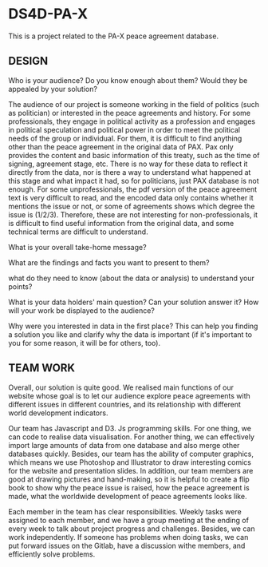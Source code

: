 # DS4D-PA-X
This is a project related to the PA-X peace agreement database.

## DESIGN
Who is your audience? Do you know enough about them? Would they be appealed by your solution?

The audience of our project is someone working in the field of politics (such as politician) or interested in the peace agreements and history. 
For some professionals, they engage in political activity as a profession and engages in political speculation and political power in order to meet the political needs of the group or individual. For them, it is difficult to find anything other than the peace agreement in the original data of PAX. Pax only provides the content and basic information of this treaty, such as the time of signing, agreement stage, etc. There is no way for these data to reflect it directly from the data, nor is there a way to understand what happened at this stage and what impact it had, so for politicians, just PAX database is not enough.
For some unprofessionals, the pdf version of the peace agreement text is very difficult to read, and the encoded data only contains whether it mentions the issue or not, or some of agreements shows which degree the issue is (1/2/3). Therefore, these are not interesting for non-professionals, it is difficult to find useful information from the original data, and some technical terms are difficult to understand.



What is your overall take-home message?

What are the findings and facts you want to present to them?

what do they need to know (about the data or analysis) to understand your points?

What is your data holders' main question? Can your solution answer it?
How will your work be displayed to the audience?

Why were you interested in data in the first place? This can help you finding a solution you like and clarify why the data is important (if it's important to you for some reason, it will be for others, too).

## TEAM WORK
Overall, our solution is quite good. We realised main functions of our website whose goal is to let our audience explore peace agreements with different issues in different countries, and its relationship with different world development indicators. 

Our team has Javascript and D3. Js programming skills. For one thing, we can code to realise data visualisation. For another thing, we can effectively import large amounts of data from one database and also merge other databases quickly.  Besides, our team has the ability of computer graphics, which means we use Photoshop and Illustrator to draw interesting comics for the website and presentation slides. In addition, our team members are good at drawing pictures and hand-making, so it is helpful to create a flip book to show why the peace issue is raised, how the peace agreement is made, what the worldwide development of peace agreements looks like.

Each member in the team has clear responsibilities. Weekly tasks were assigned to each member, and we have a group meeting at the ending of every week to talk about project progress and challenges. Besides, we can work independently. If someone has problems when doing tasks, we can put forward issues on the Gitlab, have a discussion withe members, and efficiently solve problems.

